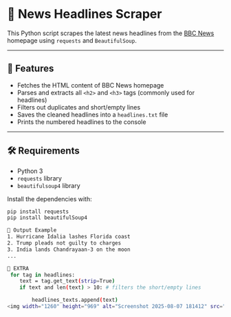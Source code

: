 # 📰 News Headlines Scraper

This Python script scrapes the latest news headlines from the [BBC News](https://www.bbc.com/news) homepage using `requests` and `BeautifulSoup`.

---

## 📌 Features

- Fetches the HTML content of BBC News homepage
- Parses and extracts all `<h2>` and `<h3>` tags (commonly used for headlines)
- Filters out duplicates and short/empty lines
- Saves the cleaned headlines into a `headlines.txt` file
- Prints the numbered headlines to the console

---

## 🛠️ Requirements

- Python 3
- `requests` library
- `beautifulsoup4` library

Install the dependencies with:

```bash
pip install requests 
pip install beautifulSoup4

📂 Output Example
1. Hurricane Idalia lashes Florida coast
2. Trump pleads not guilty to charges
3. India lands Chandrayaan-3 on the moon
...

👾 EXTRA
 for tag in headlines:
    text = tag.get_text(strip=True)
    if text and len(text) > 10: # filters the short/empty lines

        headlines_texts.append(text)
<img width="1260" height="969" alt="Screenshot 2025-08-07 181412" src="https://github.com/user-attachments/assets/ad408956-18db-4557-b6c5-e886b93d307d" />
